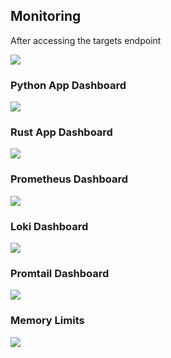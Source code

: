 ## Monitoring

After accessing the targets endpoint

![](https://i.imgur.com/FDgn53c.png)

### Python App Dashboard
![](https://i.imgur.com/55BFFK4.png)

### Rust App Dashboard
![](https://i.imgur.com/Dp6J2tC.png)

### Prometheus Dashboard
![](https://i.imgur.com/mSwuTeX.png)

### Loki Dashboard
![](https://i.imgur.com/yIfAjey.png)

### Promtail Dashboard
![](https://i.imgur.com/mPKpfI6.png)

### Memory Limits
![](https://i.imgur.com/V9LsbIm.png)
